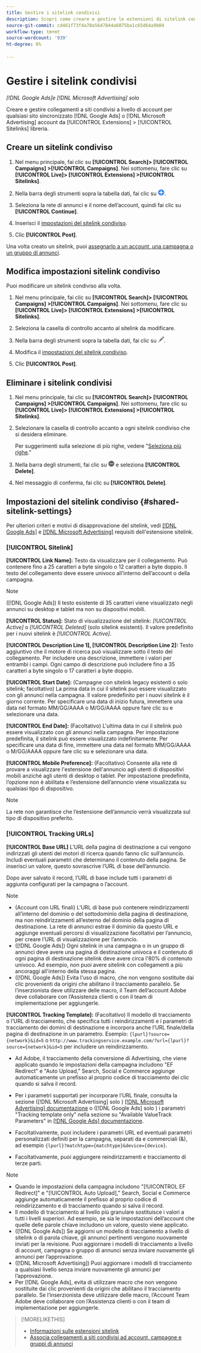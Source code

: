 ```yaml
---
title: Gestire i sitelink condivisi
description: Scopri come creare e gestire le estensioni di sitelink condivise.
source-git-commit: cd461f73f4a70a5647844a6075ba1c65d64a9b04
workflow-type: tm+mt
source-wordcount: '939'
ht-degree: 0%

---
```


# Gestire i sitelink condivisi

*[!DNL Google Ads]e [!DNL Microsoft Advertising] solo*

Creare e gestire collegamenti a siti condivisi a livello di account per qualsiasi sito sincronizzato [!DNL Google Ads] o [!DNL Microsoft Advertising] account da [!UICONTROL Extensions] > [!UICONTROL Sitelinks] libreria.

## Creare un sitelink condiviso

1. Nel menu principale, fai clic su **[!UICONTROL Search]> [!UICONTROL Campaigns] >[!UICONTROL Campaigns]**. Nei sottomenu, fare clic su **[!UICONTROL Live]> [!UICONTROL Extensions] >[!UICONTROL Sitelinks]**.

1. Nella barra degli strumenti sopra la tabella dati, fai clic su ![Crea](/help/search-social-commerce/assets/add.png "Crea").

1. Seleziona la rete di annunci e il nome dell’account, quindi fai clic su **[!UICONTROL Continue]**.

1. Inserisci il [impostazioni del sitelink condiviso](#shared-sitelink-settings).

1. Clic **[!UICONTROL Post]**.

Una volta creato un sitelink, puoi [assegnarlo a un account, una campagna o un gruppo di annunci](sitelink-extension-associate.md).

## Modifica impostazioni sitelink condiviso

Puoi modificare un sitelink condiviso alla volta.

1. Nel menu principale, fai clic su **[!UICONTROL Search]> [!UICONTROL Campaigns] >[!UICONTROL Campaigns]**. Nei sottomenu, fare clic su **[!UICONTROL Live]> [!UICONTROL Extensions] >[!UICONTROL Sitelinks]**.

1. Seleziona la casella di controllo accanto al sitelink da modificare.

1. Nella barra degli strumenti sopra la tabella dati, fai clic su ![Modifica](/help/search-social-commerce/assets/edit.png "Modifica").

1. Modifica il [impostazioni del sitelink condiviso](#shared-sitelink-settings).

1. Clic **[!UICONTROL Post]**.

## Eliminare i sitelink condivisi

1. Nel menu principale, fai clic su **[!UICONTROL Search]> [!UICONTROL Campaigns] >[!UICONTROL Campaigns]**. Nei sottomenu, fare clic su **[!UICONTROL Live]> [!UICONTROL Extensions] >[!UICONTROL Sitelinks]**.

1. Selezionare la casella di controllo accanto a ogni sitelink condiviso che si desidera eliminare.

   Per suggerimenti sulla selezione di più righe, vedere &quot;[Seleziona più righe](/help/search-social-commerce/common-tasks/navigation-editing-selection/multiple-rows-select.md).&quot;

1. Nella barra degli strumenti, fai clic su ![Altro](/help/search-social-commerce/assets/more.png "Altro") e seleziona **[!UICONTROL Delete]**.

1. Nel messaggio di conferma, fai clic su **[!UICONTROL Delete]**.

## Impostazioni del sitelink condiviso {#shared-sitelink-settings}

Per ulteriori criteri e motivi di disapprovazione del sitelink, vedi [[!DNL Google Ads]](https://support.google.com/adspolicy/answer/1054210) e [[!DNL Microsoft Advertising]](https://about.ads.microsoft.com/en-us/resources/policies/ad-extensions-policies) requisiti dell&#39;estensione sitelink.

### [!UICONTROL Sitelink]

**[!UICONTROL Link Name]:** Testo da visualizzare per il collegamento. Può contenere fino a 25 caratteri a byte singolo o 12 caratteri a byte doppio. Il testo del collegamento deve essere univoco all’interno dell’account o della campagna.

>[!NOTE]
>
>([!DNL Google Ads]) Il testo esistente di 35 caratteri viene visualizzato negli annunci su desktop e tablet ma non su dispositivi mobili.

**[!UICONTROL Status]:** Stato di visualizzazione del sitelink:  *[!UICONTROL Active]* o *[!UICONTROL Deleted]* (solo sitelink esistenti). Il valore predefinito per i nuovi sitelink è *[!UICONTROL Active]*.

**[!UICONTROL Description Line 1], [!UICONTROL Description Line 2]:** Testo aggiuntivo che il motore di ricerca può visualizzare sotto il testo del collegamento. Per includere una descrizione, immettere i valori per entrambi i campi. Ogni campo di descrizione può includere fino a 35 caratteri a byte singolo o 17 caratteri a byte doppio.

**[!UICONTROL Start Date]:** (Campagne con sitelink legacy esistenti o solo sitelink; facoltativo) La prima data in cui il sitelink può essere visualizzato con gli annunci nella campagna. Il valore predefinito per i nuovi sitelink è il giorno corrente. Per specificare una data di inizio futura, immettere una data nel formato MM/GG/AAAA o M/GG/AAAA oppure fare clic su e selezionare una data.

**[!UICONTROL End Date]:** (Facoltativo) L&#39;ultima data in cui il sitelink può essere visualizzato con gli annunci nella campagna. Per impostazione predefinita, il sitelink può essere visualizzato indefinitamente. Per specificare una data di fine, immettere una data nel formato MM/GG/AAAA o M/GG/AAAA oppure fare clic su e selezionare una data.

**[!UICONTROL Mobile Preference]:** (Facoltativo) Consente alla rete di provare a visualizzare l&#39;estensione dell&#39;annuncio agli utenti di dispositivi mobili anziché agli utenti di desktop o tablet. Per impostazione predefinita, l’opzione non è abilitata e l’estensione dell’annuncio viene visualizzata su qualsiasi tipo di dispositivo.

>[!NOTE]
>
>La rete non garantisce che l’estensione dell’annuncio verrà visualizzata sul tipo di dispositivo preferito.

### [!UICONTROL Tracking URLs]

**[!UICONTROL Base URL]** L’URL della pagina di destinazione a cui vengono indirizzati gli utenti dei motori di ricerca quando fanno clic sull’annuncio. Includi eventuali parametri che determinano il contenuto della pagina. Se inserisci un valore, questo sovrascrive l’URL di base dell’annuncio.

Dopo aver salvato il record, l’URL di base include tutti i parametri di aggiunta configurati per la campagna o l’account.

>[!NOTE]
>
>* (Account con URL finali) L’URL di base può contenere reindirizzamenti all’interno del dominio o del sottodominio della pagina di destinazione, ma non reindirizzamenti all’esterno del dominio della pagina di destinazione. La rete di annunci estrae il dominio da questo URL e aggiunge eventuali percorsi di visualizzazione facoltativi per l’annuncio, per creare l’URL di visualizzazione per l’annuncio.
>* ([!DNL Google Ads]) Ogni sitelink in una campagna o in un gruppo di annunci deve avere una pagina di destinazione univoca e il contenuto di ogni pagina di destinazione sitelink deve avere circa l&#39;80% di contenuto univoco. Ad esempio, non puoi avere sitelink con collegamenti a più ancoraggi all&#39;interno della stessa pagina.
>* ([!DNL Google Ads]) Evita l&#39;uso di macro, che non vengono sostituite dai clic provenienti da origini che abilitano il tracciamento parallelo. Se l’inserzionista deve utilizzare delle macro, il Team dell’account Adobe deve collaborare con l’Assistenza clienti o con il team di implementazione per aggiungerle.


**[!UICONTROL Tracking Template]:** (Facoltativo) Il modello di tracciamento o l’URL di tracciamento, che specifica tutti i reindirizzamenti e i parametri di tracciamento dei domini di destinazione e incorpora anche l’URL finale/della pagina di destinazione in un parametro. Esempio: `{lpurl}?source={network}&id=5` o `http://www.trackingservice.example.com/?url={lpurl}?source={network}&id=5` per includere un reindirizzamento.

* Ad Adobe, il tracciamento della conversione di Advertising, che viene applicato quando le impostazioni della campagna includono &quot;EF Redirect&quot; e &quot;Auto Upload,&quot; Search, Social e Commerce aggiunge automaticamente un prefisso al proprio codice di tracciamento dei clic quando si salva il record.

* Per i parametri supportati per incorporare l’URL finale, consulta la sezione ([!DNL Microsoft Advertising] solo ) [[!DNL Microsoft Advertising] documentazione](https://help.ads.microsoft.com/#apex/3/en/56799) o ([!DNL Google Ads] solo ) i parametri &quot;Tracking template only&quot; nella sezione su &quot;Available ValueTrack Parameters&quot; in [[!DNL Google Ads] documentazione](https://support.google.com/google-ads/answer/6305348).

* Facoltativamente, puoi includere i parametri URL ed eventuali parametri personalizzati definiti per la campagna, separati da e commerciali (&amp;), ad esempio `{lpurl}?matchtype={matchtype}&device={device}`.

* Facoltativamente, puoi aggiungere reindirizzamenti e tracciamento di terze parti.

>[!NOTE]
>
>* Quando le impostazioni della campagna includono &quot;[!UICONTROL EF Redirect]&quot; e &quot;[!UICONTROL Auto Upload],&quot; Search, Social e Commerce aggiunge automaticamente il prefisso al proprio codice di reindirizzamento e di tracciamento quando si salva il record.
>* Il modello di tracciamento al livello più granulare sostituisce i valori a tutti i livelli superiori. Ad esempio, se sia le impostazioni dell’account che quelle delle parole chiave includono un valore, questo viene applicato.
>* ([!DNL Google Ads]) Se aggiorni un modello di tracciamento a livello di sitelink o di parola chiave, gli annunci pertinenti vengono nuovamente inviati per la revisione. Puoi aggiornare i modelli di tracciamento a livello di account, campagna o gruppo di annunci senza inviare nuovamente gli annunci per l’approvazione.
>* ([!DNL Microsoft Advertising]) Puoi aggiornare i modelli di tracciamento a qualsiasi livello senza inviare nuovamente gli annunci per l’approvazione.
>* Per [!DNL Google Ads], evita di utilizzare macro che non vengono sostituite dai clic provenienti da origini che abilitano il tracciamento parallelo. Se l’inserzionista deve utilizzare delle macro, l’Account Team Adobe deve collaborare con l’Assistenza clienti o con il team di implementazione per aggiungerle.


>[!MORELIKETHIS]
>
>* [Informazioni sulle estensioni sitelink](sitelink-extension-about.md)
>* [Associa collegamenti a siti condivisi ad account, campagne e gruppi di annunci](sitelink-extension-associate.md)

